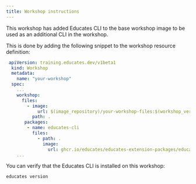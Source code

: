 ```yaml
---
title: Workshop instructions
---
```


This workshop has added Educates CLI to the base workshop image to be used as an
additional CLI in the workshop.

This is done by adding the following snippet to the workshop resource definition:

```yaml
 apiVersion: training.educates.dev/v1beta1
  kind: Workshop
  metadata:
    name: "your-workshop"
  spec:
    ...
    workshop:
      files:
        - image:
            url: $(image_repository)/your-workshop-files:$(workshop_version)
          path: .
       packages:
        - name: educates-cli
          files:
            - path: .
              image:
                url: ghcr.io/educates/educates-extension-packages/educates:v3.3.2
    ...
```

You can verify that the Educates CLI is installed on this workshop:

```execute
educates version
```
